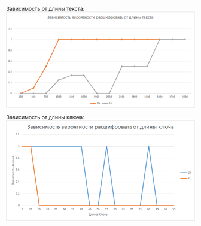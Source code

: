 Зависимость от длины текста:
![image alt](from-text-size.png)

Зависимость от длины ключа:
![image alt](from-key-size.png)